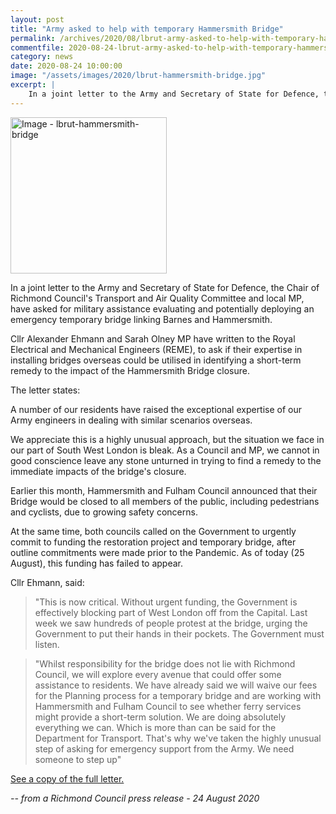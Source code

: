 ```yaml
---
layout: post
title: "Army asked to help with temporary Hammersmith Bridge"
permalink: /archives/2020/08/lbrut-army-asked-to-help-with-temporary-hammersmith-bridge.html
commentfile: 2020-08-24-lbrut-army-asked-to-help-with-temporary-hammersmith-bridge
category: news
date: 2020-08-24 10:00:00
image: "/assets/images/2020/lbrut-hammersmith-bridge.jpg"
excerpt: |
    In a joint letter to the Army and Secretary of State for Defence, the Chair of Richmond Council's Transport and Air Quality Committee and local MP, have asked for military assistance evaluating and potentially deploying an emergency temporary bridge linking Barnes and Hammersmith.
---
```

<a href="/assets/images/2020/lbrut-hammersmith-bridge.jpg" title="Click for a larger image"><img src="/assets/images/2020/lbrut-hammersmith-bridge-thumb.jpg" width="250" alt="Image - lbrut-hammersmith-bridge"  class="photo right"/></a>

In a joint letter to the Army and Secretary of State for Defence, the Chair of Richmond Council's Transport and Air Quality Committee and local MP, have asked for military assistance evaluating and potentially deploying an emergency temporary bridge linking Barnes and Hammersmith.

Cllr Alexander Ehmann and Sarah Olney MP have written to the Royal Electrical and Mechanical Engineers (REME), to ask if their expertise in installing bridges overseas could be utilised in identifying a short-term remedy to the impact of the Hammersmith Bridge closure.

The letter states:

<div class="letter">

A number of our residents have raised the exceptional expertise of our Army engineers in dealing with similar scenarios overseas.

We appreciate this is a highly unusual approach, but the situation we face in our part of South West London is bleak.  As a Council and MP, we cannot in good conscience leave any stone unturned in trying to find a remedy to the immediate impacts of the bridge's closure.

</div>

Earlier this month, Hammersmith and Fulham Council announced that their Bridge would be closed to all members of the public, including pedestrians and cyclists, due to growing safety concerns.

At the same time, both councils called on the Government to urgently commit to funding the restoration project and temporary bridge, after outline commitments were made prior to the Pandemic. As of today (25 August), this funding has failed to appear.

Cllr Ehmann, said:

> "This is now critical. Without urgent funding, the Government is effectively blocking part of West London off from the Capital. Last week we saw hundreds of people protest at the bridge, urging the Government to put their hands in their pockets. The Government must listen.

> "Whilst responsibility for the bridge does not lie with Richmond Council, we will explore every avenue that could offer some assistance to residents. We have already said we will waive our fees for the Planning process for a temporary bridge and are working with Hammersmith and Fulham Council to see whether ferry services might provide a short-term solution. We are doing absolutely everything we can.  Which is more than can be said for the Department for Transport.  That's why we've taken the highly unusual step of asking for emergency support from the Army. We need someone to step up"

[See a copy of the full letter.](https://richmond.gov.uk/media/19757/hammersmith-letter-to-reme-final.pdf)


<cite>-- from a Richmond Council press release - 24 August 2020</cite>
